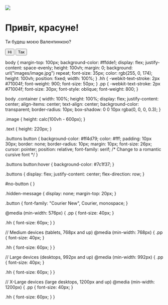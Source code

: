 <!DOCTYPE html>
<html lang="en">

<head>
    <meta charset="UTF-8">
    <meta name="viewport" content="width=device-width, initial-scale=1.0">
    <link rel="stylesheet" href="styles.css">
    <meta name="viewport" content="width=device-width, initial-scale=1.0">
    <title>Valentine's Proposal</title>
</head>

<body>
    <div class="container">
        <div class="Mainprompt">
            <img class="image" src="images/cute.gif"></img>
            <div class="text">
              <h1 class="hh" id="name">Привіт, красуне!</h1>
              <p class="pp" id="question">Ти будеш моєю Валентинкою? </p>
            </div>
            <div class="buttons">
                <button class="button no" id="no-button" onclick="showMessage('No')">Ні</button>
                <button class="button yes"  onclick="showMessage('Yes')" id="yesButton">Так</button>
            </div>
        </div>
    </div>
    <script>

      const button = document.getElementById('no-button');

      // Add event listener for mouseenter event
      button.addEventListener('mouseenter', function() {
          showMessage('No')
      });

      function showMessage(response) {
  if (response === "No") {
    const noButton = document.getElementById("no-button");
    const container = document.querySelector(".container");
    const maxWidth = window.innerWidth - noButton.offsetWidth;
    const maxHeight = window.innerHeight - noButton.offsetHeight;

    noButton.style.position = "absolute";

    document.getElementsByClassName("image")[0].src = "images/gun.gif";

    const randomX = Math.max(0, Math.floor(Math.random() * maxWidth));
    const randomY = Math.max(0, Math.floor(Math.random() * maxHeight));

    noButton.style.left = randomX + "px";
    noButton.style.top = randomY + "px";

    document.getElementById("question").textContent =
      "Альо, ти що там задумала?";
    document.getElementById("name").style.display = "none";

  }

  if (response === "Yes") {
    document.getElementById("name").remove();
    document.getElementById("no-button").remove();

    const yesMessage = document.getElementById("question");
    yesMessage.textContent = "Ти моя бусінка 😘";
    yesMessage.style.display = "block";
    yesMessage.style.fontStyle = "normal";
    document.getElementsByClassName("image")[0].src = "images/kiss.gif";

    document.getElementById("yesButton").remove();
  }
}
    </script>
</body>

</html>



body {
  margin-top: 100px;
  background-color: #ffdde1;
  display: flex;
  justify-content: space-evenly;
  height: 100vh;
  margin: 0;
  background: url("images/image.jpg") repeat;
  font-size: 35px;
  color: rgb(255, 0, 174);
  height: 100vh;
  position: fixed;
  width: 100%;
}
.hh {
  -webkit-text-stroke: 2px #71004f;
  font-weight: 900;
  font-size: 50px;
}
.pp {
  -webkit-text-stroke: 2px #71004f;
  font-size: 30px;
  font-style: oblique;
  font-weight: 800;
}

body .container {
  width: 100%;
  height: 100%;
  display: flex;
  justify-content: center;
  align-items: center;
  text-align: center;
  background-color: transparent;
  border-radius: 10px;
  box-shadow: 0 0 10px rgba(0, 0, 0, 0.3);
}

.image {
  height: calc(100vh - 600px);
}

.text {
  height: 220px;
}

.buttons button {
  background-color: #ff4d79;
  color: #fff;
  padding: 10px 30px;
  border: none;
  border-radius: 10px;
  margin: 10px;
  font-size: 26px;
  cursor: pointer;
  position: relative;
  font-family: serif; /* Change to a romantic cursive font */
}

.buttons button:hover {
  background-color: #7c1f37;
}

.buttons {
  display: flex;
  justify-content: center;
  flex-direction: row;
}

#no-button {
}

.hidden-message {
  display: none;
  margin-top: 20px;
}

.button {
  font-family: "Courier New", Courier, monospace;
}

@media (min-width: 576px) {
  .pp {
    font-size: 40px;
  }

  .hh {
    font-size: 60px;
  }
}

// Medium devices (tablets, 768px and up)
@media (min-width: 768px) {
  .pp {
    font-size: 40px;
  }

  .hh {
    font-size: 60px;
  }
}

// Large devices (desktops, 992px and up)
@media (min-width: 992px) {
  .pp {
    font-size: 40px;
  }

  .hh {
    font-size: 60px;
  }
}

// X-Large devices (large desktops, 1200px and up)
@media (min-width: 1200px) {
  .pp {
    font-size: 40px;
  }

  .hh {
    font-size: 60px;
  }
}
